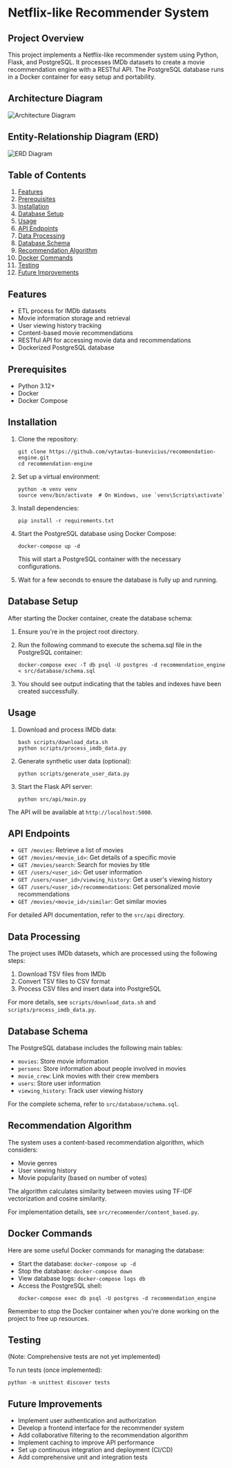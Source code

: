 # Netflix-like Recommender System

## Project Overview

This project implements a Netflix-like recommender system using Python, Flask, and PostgreSQL. It processes IMDb datasets to create a movie recommendation engine with a RESTful API. The PostgreSQL database runs in a Docker container for easy setup and portability.

## Architecture Diagram

![Architecture Diagram](images/architecture.png)


## Entity-Relationship Diagram (ERD)

![ERD Diagram](images/erd-diagram.png)

## Table of Contents

1. [Features](#features)
2. [Prerequisites](#prerequisites)
3. [Installation](#installation)
4. [Database Setup](#database-setup)
5. [Usage](#usage)
6. [API Endpoints](#api-endpoints)
7. [Data Processing](#data-processing)
8. [Database Schema](#database-schema)
9. [Recommendation Algorithm](#recommendation-algorithm)
10. [Docker Commands](#docker-commands)
11. [Testing](#testing)
12. [Future Improvements](#future-improvements)

## Features

- ETL process for IMDb datasets
- Movie information storage and retrieval
- User viewing history tracking
- Content-based movie recommendations
- RESTful API for accessing movie data and recommendations
- Dockerized PostgreSQL database

## Prerequisites

- Python 3.12+
- Docker
- Docker Compose

## Installation

1. Clone the repository:
   ```
   git clone https://github.com/vytautas-bunevicius/recommendation-engine.git
   cd recommendation-engine
   ```

2. Set up a virtual environment:
   ```
   python -m venv venv
   source venv/bin/activate  # On Windows, use `venv\Scripts\activate`
   ```

3. Install dependencies:
   ```
   pip install -r requirements.txt
   ```

4. Start the PostgreSQL database using Docker Compose:
   ```
   docker-compose up -d
   ```
   This will start a PostgreSQL container with the necessary configurations.

5. Wait for a few seconds to ensure the database is fully up and running.

## Database Setup

After starting the Docker container, create the database schema:

1. Ensure you're in the project root directory.

2. Run the following command to execute the schema.sql file in the PostgreSQL container:
   ```
   docker-compose exec -T db psql -U postgres -d recommendation_engine < src/database/schema.sql
   ```

3. You should see output indicating that the tables and indexes have been created successfully.

## Usage

1. Download and process IMDb data:
   ```
   bash scripts/download_data.sh
   python scripts/process_imdb_data.py
   ```

2. Generate synthetic user data (optional):
   ```
   python scripts/generate_user_data.py
   ```

3. Start the Flask API server:
   ```
   python src/api/main.py
   ```

The API will be available at `http://localhost:5000`.

## API Endpoints

- `GET /movies`: Retrieve a list of movies
- `GET /movies/<movie_id>`: Get details of a specific movie
- `GET /movies/search`: Search for movies by title
- `GET /users/<user_id>`: Get user information
- `GET /users/<user_id>/viewing_history`: Get a user's viewing history
- `GET /users/<user_id>/recommendations`: Get personalized movie recommendations
- `GET /movies/<movie_id>/similar`: Get similar movies

For detailed API documentation, refer to the `src/api` directory.

## Data Processing

The project uses IMDb datasets, which are processed using the following steps:

1. Download TSV files from IMDb
2. Convert TSV files to CSV format
3. Process CSV files and insert data into PostgreSQL

For more details, see `scripts/download_data.sh` and `scripts/process_imdb_data.py`.

## Database Schema

The PostgreSQL database includes the following main tables:

- `movies`: Store movie information
- `persons`: Store information about people involved in movies
- `movie_crew`: Link movies with their crew members
- `users`: Store user information
- `viewing_history`: Track user viewing history

For the complete schema, refer to `src/database/schema.sql`.

## Recommendation Algorithm

The system uses a content-based recommendation algorithm, which considers:

- Movie genres
- User viewing history
- Movie popularity (based on number of votes)

The algorithm calculates similarity between movies using TF-IDF vectorization and cosine similarity.

For implementation details, see `src/recommender/content_based.py`.

## Docker Commands

Here are some useful Docker commands for managing the database:

- Start the database: `docker-compose up -d`
- Stop the database: `docker-compose down`
- View database logs: `docker-compose logs db`
- Access the PostgreSQL shell:
  ```
  docker-compose exec db psql -U postgres -d recommendation_engine
  ```

Remember to stop the Docker container when you're done working on the project to free up resources.

## Testing

(Note: Comprehensive tests are not yet implemented)

To run tests (once implemented):

```
python -m unittest discover tests
```

## Future Improvements

- Implement user authentication and authorization
- Develop a frontend interface for the recommender system
- Add collaborative filtering to the recommendation algorithm
- Implement caching to improve API performance
- Set up continuous integration and deployment (CI/CD)
- Add comprehensive unit and integration tests
